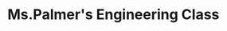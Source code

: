 <!DOCTYPE html>
<html>
<body>
   <h1>
    Ms.Palmer's Engineering Class
   </h1>
   
</body>
</html>
